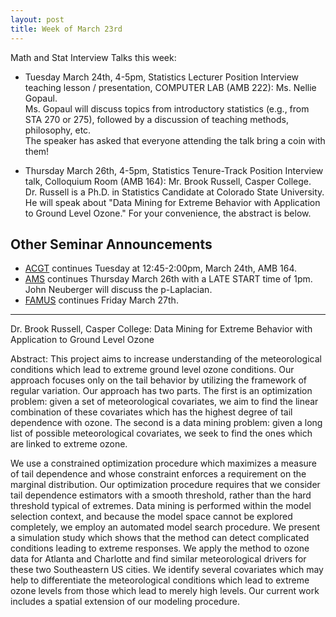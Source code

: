 ```yaml
---
layout: post
title: Week of March 23rd
---
```


Math and Stat Interview Talks this week:

- Tuesday  March 24th, 4-5pm, Statistics Lecturer Position Interview teaching lesson / presentation, COMPUTER LAB (AMB 222): Ms. Nellie Gopaul.
<br> Ms. Gopaul will discuss topics from introductory statistics (e.g., from STA 270 or 275), followed by a discussion of teaching methods, philosophy, etc.
<br> The speaker has asked that everyone attending the talk bring a coin with them!

- Thursday March 26th, 4-5pm, Statistics Tenure-Track Position Interview talk, Colloquium Room (AMB 164): Mr. Brook Russell, Casper College.
<br> Dr. Russell is a Ph.D. in Statistics Candidate at Colorado State University. He will speak about
 "Data Mining for Extreme Behavior with Application to Ground Level Ozone."  For your convenience, the abstract is below.

## Other Seminar Announcements ##

- [ACGT](acgtSpring2015) continues Tuesday at 12:45-2:00pm, March 24th, AMB 164.  
- [AMS](amsSpring2015) continues Thursday March 26th with a LATE START time of 1pm.  John Neuberger will discuss the p-Laplacian.
- [FAMUS](famusSpring2015) continues Friday March 27th.


***************************

Dr. Brook Russell, Casper College: Data Mining for Extreme Behavior with Application to Ground Level Ozone

Abstract:  This project aims to increase understanding of the meteorological conditions which lead to extreme ground level ozone conditions.  Our approach focuses only on the tail behavior by utilizing the framework of regular variation. Our approach has two parts.  The first is an optimization problem: given a set of meteorological covariates, we aim to find the linear combination of these covariates which has the highest degree of tail dependence with ozone. The second is a data mining problem: given a long list of possible meteorological covariates, we seek to find the ones which are linked to extreme ozone.

We use a constrained optimization procedure which maximizes a measure of tail dependence and whose constraint enforces a requirement on the  marginal distribution. Our optimization procedure requires that we consider tail dependence estimators with a smooth threshold,  rather than the hard threshold typical of extremes. Data mining is performed within the model selection context, and because the model space cannot be  explored completely, we employ an automated model search procedure. We present a simulation study which shows that the method can detect complicated conditions leading to extreme responses. We apply the method to ozone data for Atlanta and Charlotte and find similar meteorological drivers for these two Southeastern US cities. We identify several covariates which may help to differentiate the meteorological conditions which lead to extreme ozone levels from those which lead to merely high levels.  Our current work includes a spatial extension of our modeling procedure.
